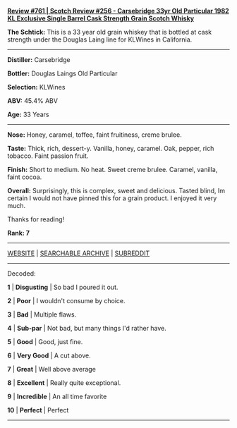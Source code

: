 
[**Review #761 | Scotch Review #256 - Carsebridge 33yr Old Particular 1982 KL Exclusive Single Barrel Cask Strength Grain Scotch Whisky**]( https://t8ke.review/review-761-1982-carsebridge-33-year-old-old-particular-kl-exclusive-single-barrel-cask-strength-grain-scotch-whisky/)

**The Schtick:** This is a 33 year old grain whiskey that is bottled at cask strength under the Douglas Laing line for KLWines in California. 

-----

**Distiller:** Carsebridge

**Bottler:** Douglas Laings Old Particular

**Selection:** KLWines

**ABV:** 45.4% ABV

**Age:** 33 Years 

-----

**Nose:**  Honey, caramel, toffee, faint fruitiness, creme brulee.  

**Taste:** Thick, rich, dessert-y. Vanilla, honey, caramel. Oak, pepper, rich tobacco. Faint passion fruit. 

**Finish:** Short to medium. No heat. Sweet creme brulee. Caramel, vanilla, faint cocoa. 

**Overall:** Surprisingly, this is complex, sweet and delicious. Tasted blind, Im certain I would not have pinned this for a grain product. I enjoyed it very much.

Thanks for reading!

**Rank: 7**



-----

[WEBSITE](https://t8ke.review) | [SEARCHABLE ARCHIVE](https://t8ke.review/review-archive/) | [SUBREDDIT](https://reddit.com/r/t8kereviews)

-----

Decoded:

**1** | **Disgusting** | So bad I poured it out.

**2** | **Poor** | I wouldn't consume by choice.

**3** | **Bad** | Multiple flaws.

**4** | **Sub-par** | Not bad, but many things I'd rather have.

**5** | **Good** | Good, just fine.

**6** | **Very Good** | A cut above.

**7** | **Great** | Well above average

**8** | **Excellent** | Really quite exceptional.

**9** | **Incredible** | An all time favorite

**10** | **Perfect** | Perfect

----

